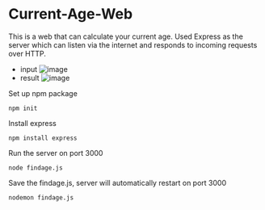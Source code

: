 # Current-Age-Web
This is a web that can calculate your current age.
Used Express as the server which can listen via the internet and responds to incoming requests over HTTP.

- input
![image](https://user-images.githubusercontent.com/79159894/191848124-ae2d1316-21ba-4cc9-9873-39f3c6513f5d.png)
- result
![image](https://user-images.githubusercontent.com/79159894/191848531-a1314f80-48bd-453f-929a-88bd622ea8e4.png)

Set up npm package
```
npm init
```
Install express
```
npm install express
```

Run the server on port 3000
```
node findage.js
```

Save the findage.js, server will automatically restart on port 3000
```
nodemon findage.js
```


